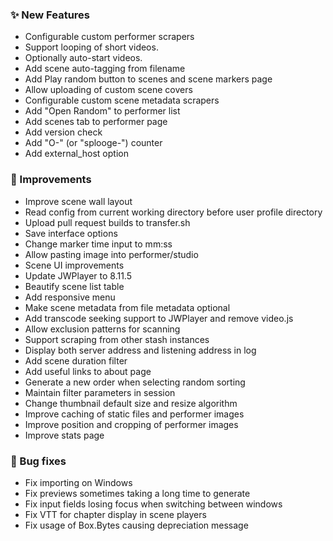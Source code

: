 ### ✨ New Features

* Configurable custom performer scrapers
* Support looping of short videos.
* Optionally auto-start videos.
* Add scene auto-tagging from filename
* Add Play random button to scenes and scene markers page
* Allow uploading of custom scene covers
* Configurable custom scene metadata scrapers
* Add "Open Random" to performer list
* Add scenes tab to performer page
* Add version check
* Add "O-" (or "splooge-") counter
* Add external_host option

### 🎨 Improvements

* Improve scene wall layout
* Read config from current working directory before user profile directory
* Upload pull request builds to transfer.sh
* Save interface options
* Change marker time input to mm:ss
* Allow pasting image into performer/studio
* Scene UI improvements
* Update JWPlayer to 8.11.5
* Beautify scene list table
* Add responsive menu
* Make scene metadata from file metadata optional
* Add transcode seeking support to JWPlayer and remove video.js
* Allow exclusion patterns for scanning
* Support scraping from other stash instances
* Display both server address and listening address in log
* Add scene duration filter
* Add useful links to about page
* Generate a new order when selecting random sorting
* Maintain filter parameters in session
* Change thumbnail default size and resize algorithm
* Improve caching of static files and performer images
* Improve position and cropping of performer images
* Improve stats page

### 🐛 Bug fixes

* Fix importing on Windows
* Fix previews sometimes taking a long time to generate
* Fix input fields losing focus when switching between windows
* Fix VTT for chapter display in scene players
* Fix usage of Box.Bytes causing depreciation message
